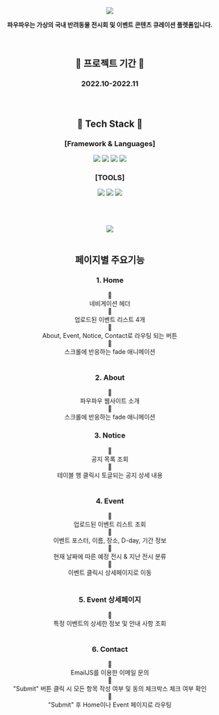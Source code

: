 <div align=center>

<img src="https://capsule-render.vercel.app/api?type=waving&customColorList=0&height=200&section=header&text=PAWPAW&fontSize=70" />



**파우파우는 가상의 국내 반려동물 전시회 및 이벤트 콘텐츠 큐레이션 플렛폼입니다.**</br></br></br>



 ## :calendar: 프로젝트 기간 :calendar:
### 2022.10-2022.11 </br></br></br>
## :memo: Tech Stack :memo: 
### [Framework & Languages]
<img src="https://img.shields.io/badge/Vue.js-4FC08D?style=flat-square&logo=Vue.js&logoColor=white"/>
<img src="https://img.shields.io/badge/HTML5-E34F26?style=flat-square&logo=HTML5&logoColor=white"/>
<img src="https://img.shields.io/badge/Javascript-F7DF1E?style=flat-square&logo=Javascript&logoColor=white"/>
<img src="https://img.shields.io/badge/CSS3-1572B6?style=flat-square&logo=CSS3&logoColor=white"/></br>

### [TOOLS]
<img src="https://img.shields.io/badge/Visual Studio Code-007ACC?style=flat-square&logo=Visual Studio Code&logoColor=white"/>
<img src="https://img.shields.io/badge/GitHub-181717?style=flat-square&logo=GitHub&logoColor=white"/>
<img src="https://img.shields.io/badge/Figma-F24E1E?style=flat-square&logo=Figma&logoColor=white"/></br></br></br></br>


<img src="https://github-readme-stats.vercel.app/api/top-langs/?username=JaeminKim-Irene&layout=compact"><br><br>


## 페이지별 주요기능
### 1. Home
:small_blue_diamond: </br>
네비게이션 헤더 </br>
:small_blue_diamond: </br>
업로드된 이벤트 리스트 4개 </br>
:small_blue_diamond: </br>
About, Event, Notice, Contact로 라우팅 되는 버튼 </br>
:small_blue_diamond: </br>
스크롤에 반응하는 fade 애니메이션 </br></br>

### 2. About
:small_blue_diamond: </br>
파우파우 웹사이트 소개 </br>
:small_blue_diamond: </br>
스크롤에 반응하는 fade 애니메이션 </br>

### 3. Notice
:small_blue_diamond: </br>
공지 목록 조회 </br>
:small_blue_diamond: </br>
테이블 행 클릭시 토글되는 공지 상세 내용 </br></br>

### 4. Event
:small_blue_diamond: </br>
업로드된 이벤트 리스트 조회</br>
:small_blue_diamond: </br>
이벤트 포스터, 이름, 장소, D-day, 기간 정보 </br>
:small_blue_diamond: </br>
현재 날짜에 따른 예정 전시 & 지난 전시 분류 </br>
:small_blue_diamond: </br>
이벤트 클릭시 상세페이지로 이동 </br></br>

### 5. Event 상세페이지
:small_blue_diamond: </br>
특정 이벤트의 상세한 정보 및 안내 사항 조회 </br></br>

### 6. Contact
:small_blue_diamond: </br>
EmailJS를 이용한 이메일 문의 </br>
:small_blue_diamond: </br>
"Submit" 버튼 클릭 시 모든 항목 작성 여부 및 동의 체크박스 체크 여부 확인 </br>
:small_blue_diamond: </br>
"Submit" 후 Home이나 Event 페이지로 라우팅  </br></br>
</div>
